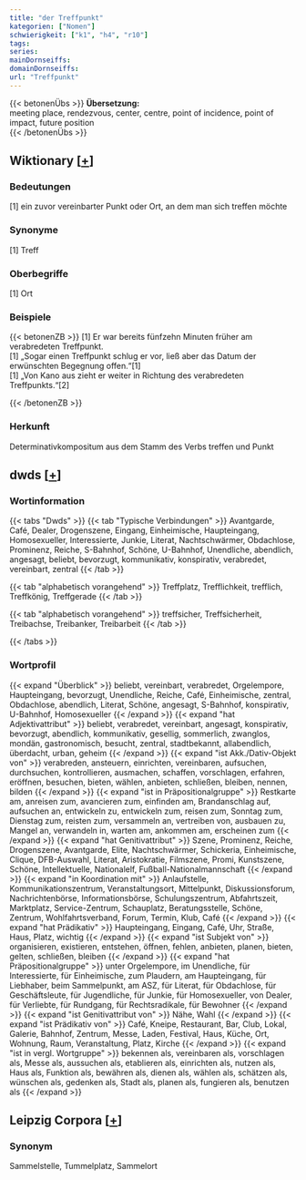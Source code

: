 ```yaml
---
title: "der Treffpunkt"
kategorien: ["Nomen"]
schwierigkeit: ["k1", "h4", "r10"]
tags:
series:
mainDornseiffs:
domainDornseiffs:
url: "Treffpunkt"
---
```


{{< betonenÜbs >}}
**Übersetzung:**  
meeting place, rendezvous, center, centre, point of incidence, point of impact, future  position  
{{< /betonenÜbs >}}

## Wiktionary [[+](https://de.wiktionary.org/wiki/Treffpunkt)]

### Bedeutungen
[1] ein zuvor vereinbarter Punkt oder Ort, an dem man sich treffen möchte  

### Synonyme
[1] Treff  

### Oberbegriffe
[1] Ort  

### Beispiele
{{< betonenZB >}}
[1] Er war bereits fünfzehn Minuten früher am verabredeten Treffpunkt.  
[1] „Sogar einen Treffpunkt schlug er vor, ließ aber das Datum der erwünschten Begegnung offen.“[1]  
[1] „Von Kano aus zieht er weiter in Richtung des verabredeten Treffpunkts.“[2]  

{{< /betonenZB >}}
### Herkunft
Determinativkompositum aus dem Stamm des Verbs treffen und Punkt  



## dwds [[+](https://www.dwds.de/wb/Treffpunkt)]

### Wortinformation
{{< tabs "Dwds" >}}
{{< tab "Typische Verbindungen" >}}
Avantgarde, Café, Dealer, Drogenszene, Eingang, Einheimische, Haupteingang, Homosexueller, Interessierte, Junkie, Literat, Nachtschwärmer, Obdachlose, Prominenz, Reiche, S-Bahnhof, Schöne, U-Bahnhof, Unendliche, abendlich, angesagt, beliebt, bevorzugt, kommunikativ, konspirativ, verabredet, vereinbart, zentral
{{< /tab >}}

{{< tab "alphabetisch vorangehend" >}}
Treffplatz, Trefflichkeit, trefflich, Treffkönig, Treffgerade
{{< /tab >}}

{{< tab "alphabetisch vorangehend" >}}
treffsicher, Treffsicherheit, Treibachse, Treibanker, Treibarbeit
{{< /tab >}}

{{< /tabs >}}

### Wortprofil
{{< expand "Überblick" >}} beliebt, vereinbart, verabredet, Orgelempore, Haupteingang, bevorzugt, Unendliche, Reiche, Café, Einheimische, zentral, Obdachlose, abendlich, Literat, Schöne, angesagt, S-Bahnhof, konspirativ, U-Bahnhof, Homosexueller {{< /expand >}}
{{< expand "hat Adjektivattribut" >}} beliebt, verabredet, vereinbart, angesagt, konspirativ, bevorzugt, abendlich, kommunikativ, gesellig, sommerlich, zwanglos, mondän, gastronomisch, besucht, zentral, stadtbekannt, allabendlich, überdacht, urban, geheim {{< /expand >}}
{{< expand "ist Akk./Dativ-Objekt von" >}} verabreden, ansteuern, einrichten, vereinbaren, aufsuchen, durchsuchen, kontrollieren, ausmachen, schaffen, vorschlagen, erfahren, eröffnen, besuchen, bieten, wählen, anbieten, schließen, bleiben, nennen, bilden {{< /expand >}}
{{< expand "ist in Präpositionalgruppe" >}} Restkarte am, anreisen zum, avancieren zum, einfinden am, Brandanschlag auf, aufsuchen an, entwickeln zu, entwickeln zum, reisen zum, Sonntag zum, Dienstag zum, reisten zum, versammeln an, vertreiben von, ausbauen zu, Mangel an, verwandeln in, warten am, ankommen am, erscheinen zum {{< /expand >}}
{{< expand "hat Genitivattribut" >}} Szene, Prominenz, Reiche, Drogenszene, Avantgarde, Elite, Nachtschwärmer, Schickeria, Einheimische, Clique, DFB-Auswahl, Literat, Aristokratie, Filmszene, Promi, Kunstszene, Schöne, Intellektuelle, Nationalelf, Fußball-Nationalmannschaft {{< /expand >}}
{{< expand "in Koordination mit" >}} Anlaufstelle, Kommunikationszentrum, Veranstaltungsort, Mittelpunkt, Diskussionsforum, Nachrichtenbörse, Informationsbörse, Schulungszentrum, Abfahrtszeit, Marktplatz, Service-Zentrum, Schauplatz, Beratungsstelle, Schöne, Zentrum, Wohlfahrtsverband, Forum, Termin, Klub, Café {{< /expand >}}
{{< expand "hat Prädikativ" >}} Haupteingang, Eingang, Café, Uhr, Straße, Haus, Platz, wichtig {{< /expand >}}
{{< expand "ist Subjekt von" >}} organisieren, existieren, entstehen, öffnen, fehlen, anbieten, planen, bieten, gelten, schließen, bleiben {{< /expand >}}
{{< expand "hat Präpositionalgruppe" >}} unter Orgelempore, im Unendliche, für Interessierte, für Einheimische, zum Plaudern, am Haupteingang, für Liebhaber, beim Sammelpunkt, am ASZ, für Literat, für Obdachlose, für Geschäftsleute, für Jugendliche, für Junkie, für Homosexueller, von Dealer, für Verliebte, für Rundgang, für Rechtsradikale, für Bewohner {{< /expand >}}
{{< expand "ist Genitivattribut von" >}} Nähe, Wahl {{< /expand >}}
{{< expand "ist Prädikativ von" >}} Café, Kneipe, Restaurant, Bar, Club, Lokal, Galerie, Bahnhof, Zentrum, Messe, Laden, Festival, Haus, Küche, Ort, Wohnung, Raum, Veranstaltung, Platz, Kirche {{< /expand >}}
{{< expand "ist in vergl. Wortgruppe" >}} bekennen als, vereinbaren als, vorschlagen als, Messe als, aussuchen als, etablieren als, einrichten als, nutzen als, Haus als, Funktion als, bewähren als, dienen als, wählen als, schätzen als, wünschen als, gedenken als, Stadt als, planen als, fungieren als, benutzen als {{< /expand >}}

## Leipzig Corpora [[+](https://corpora.uni-leipzig.de/en/res?word=Treffpunkt&corpusId=deu_newscrawl-public_2018)]


### Synonym
Sammelstelle, Tummelplatz, Sammelort

